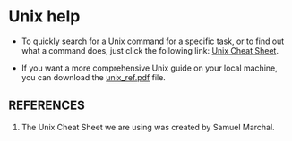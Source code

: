 Unix help
=========

* To quickly search for a Unix command for a specific task, or to find out what a command does, just click the following link: [Unix Cheat Sheet](http://smarchal.com/unix-cheat-sheet/).

* If you want a more comprehensive Unix guide on your local machine, you can download the [unix_ref.pdf](https://github.com/UBCBio525/Bio525D/blob/master/resources/unix_ref.pdf) file.


## REFERENCES

1. The Unix Cheat Sheet we are using was created by Samuel Marchal.
